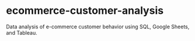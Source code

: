 # ecommerce-customer-analysis
Data analysis of e-commerce customer behavior using SQL, Google Sheets, and Tableau.
